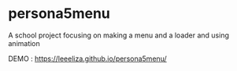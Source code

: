 # persona5menu
 A school project focusing on making a menu and a loader and using animation

DEMO :
https://leeeliza.github.io/persona5menu/
